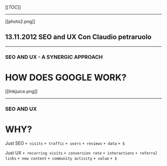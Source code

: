 [[_TOC_]]
***

[[photo2.png]]

## 13.11.2012 SEO and UX Con Claudio petraruolo

***
### SEO AND UX - A SYNERGIC APPROACH
# HOW DOES GOOGLE WORK?

[[linkjuice.png]]

***

### SEO AND UX
# WHY?

Just SEO
`+ visits`
`+ traffic`
`+ users`
`+ reviews`
`+ data`
`+ $`

Just UX
`+ recurring visits`
`+ conversion rate`
`+ interactions`
`+ referral links`
`+ new content`
`+ community activity`
`+ value`
`+ $`


